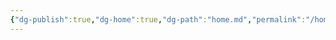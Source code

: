 ```yaml
---
{"dg-publish":true,"dg-home":true,"dg-path":"home.md","permalink":"/home/","tags":["gardenEntry"],"dgPassFrontmatter":true}
---
```




<!DOCTYPE html>
<html lang="zh-CN">
<head>
    <meta charset="UTF-8">
    <meta http-equiv="X-UA-Compatible" content="IE=edge">
    <meta name="viewport" content="width=device-width, initial-scale=1.0">
    <title>有趣的动态背景</title>
    <style>
        body {
            margin: 0;
            overflow: hidden;
        }

        .background {
            position: fixed;
            top: 0;
            left: 0;
            width: 100vw;
            height: 100vh;
            background: linear-gradient(120deg, #f6d365, #fda085);
            background-size: 200% 200%;
            animation: gradientAnimation 10s ease infinite;
        }

        @keyframes gradientAnimation {
            0% {
                background-position: 0% 50%;
            }
            50% {
                background-position: 100% 50%;
            }
            100% {
                background-position: 0% 50%;
            }
        }

        .center-text {
            position: absolute;
            top: 50%;
            left: 50%;
            transform: translate(-50%, -50%);
            font-size: 3rem;
            color: #fff;
            text-shadow: 2px 2px 10px rgba(0, 0, 0, 0.5);
            font-family: 'Arial', sans-serif;
        }
    </style>
</head>
<body>
    <div class="background"></div>
    <div class="center-text">欢迎来到我的博客!</div>
</body>
</html>

